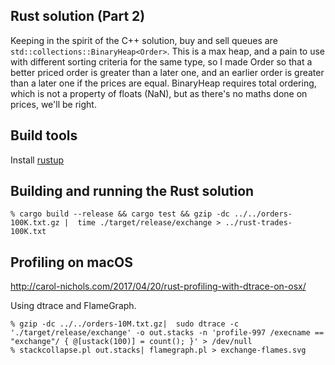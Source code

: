 ## Rust solution (Part 2)

Keeping in the spirit of the C++ solution, buy and sell queues are
`std::collections::BinaryHeap<Order>`. This is a max heap, and a pain
to use with different sorting criteria for the same type, so I made
Order so that a better priced order is greater than a later one, and
an earlier order is greater than a later one if the prices are
equal. BinaryHeap requires total ordering, which is not a property of
floats (NaN), but as there's no maths done on prices, we'll be right.

## Build tools

Install [rustup](https://www.rust-lang.org/tools/install)

## Building and running the Rust solution

```
% cargo build --release && cargo test && gzip -dc ../../orders-100K.txt.gz |  time ./target/release/exchange > ../rust-trades-100K.txt
```

## Profiling on macOS

http://carol-nichols.com/2017/04/20/rust-profiling-with-dtrace-on-osx/

Using dtrace and FlameGraph.

```
% gzip -dc ../../orders-10M.txt.gz|  sudo dtrace -c './target/release/exchange' -o out.stacks -n 'profile-997 /execname == "exchange"/ { @[ustack(100)] = count(); }' > /dev/null
% stackcollapse.pl out.stacks| flamegraph.pl > exchange-flames.svg
```
